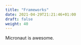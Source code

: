 ```yaml
---
title: "Frameworks"
date: 2021-04-29T21:21:46+01:00
draft: false
weight: 40
---
```


Micronaut is awesome.